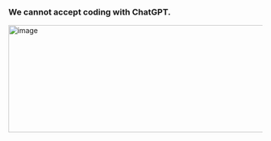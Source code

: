 ### We cannot accept coding with ChatGPT.

<img width="512" height="213" alt="image" src="https://github.com/user-attachments/assets/c463980b-1721-4b07-998d-9413e6f39167" />


